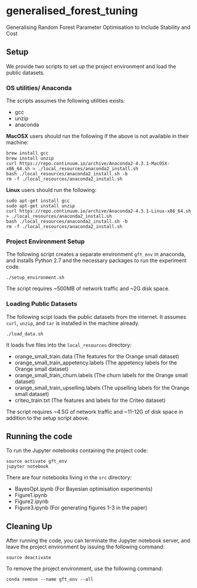 # generalised_forest_tuning
Generalising Random Forest Parameter Optimisation to Include Stability and Cost



## Setup
We provide two scripts to set up the project environment and load the public datasets. 

### OS utilities/ Anaconda
The scripts assumes the following utilities exists:

- gcc
- unzip
- anaconda

**MacOSX** users should run the following if the above is not available in their machine:

```
brew install gcc
brew install unzip
curl https://repo.continuum.io/archive/Anaconda2-4.3.1-MacOSX-x86_64.sh > ./local_resources/anaconda2_install.sh
bash ./local_resources/anaconda2_install.sh -b
rm -f ./local_resources/anaconda2_install.sh
```

**Linux** users should run the following:

```
sudo apt-get install gcc
sudo apt-get install unzip
curl https://repo.continuum.io/archive/Anaconda2-4.3.1-Linux-x86_64.sh > ./local_resources/anaconda2_install.sh
bash ./local_resources/anaconda2_install.sh -b
rm -f ./local_resources/anaconda2_install.sh
```

### Project Environment Setup

The following script creates a separate environment `gft_env` in anaconda, and installs Python 2.7 and the necessary packages to run the experiment code.

```
./setup_environment.sh
```

The script requires ~500MB of network traffic and ~2G disk space.

### Loading Public Datasets
The following scipt loads the public datasets from the internet. It assumes `curl`, `unzip`, and `tar` is installed in the machine already.

```
./load_data.sh
```

It loads five files into the `local_resources` directory:

- orange_small_train.data (The features for the Orange small dataset)
- orange_small_train_appetency.labels (The appetency labels for the Orange small dataset)
- orange_small_train_churn.labels (The churn labels for the Orange small dataset)
- orange_small_train_upselling.labels (The upselling labels for the Orange small dataset)
- criteo_train.txt (The features and labels for the Criteo dataset)

The script requires ~4.5G of network traffic and ~11-12G of disk space in addition to the setup script above.


## Running the code

To run the Jupyter notebooks containing the project code:

```
source activate gft_env
jupyter notebook
``` 

There are four notebooks living in the `src` directory:

- BayesOpt.ipynb (For Bayesian optimisation experiments)
- Figure1.ipynb
- Figure2.ipynb
- Figure3.ipynb (For generating figures 1-3 in the paper)


## Cleaning Up

After running the code, you can terminate the Jupyter notebook server, and leave the project environment by issuing the following command:

```
source deactivate
```

To remove the project environment, use the following command:

```
conda remove --name gft_env --all
```

